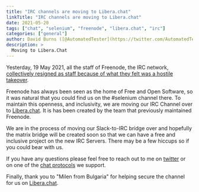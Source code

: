 ```yaml
---
title: "IRC channels are moving to Libera.chat"
linkTitle: "IRC channels are moving to Libera.chat"
date: 2021-05-20
tags: ["chat", "selenium", "freenode", "libera.chat", "irc"]
categories: ["general"]
author: David Burns ([@AutomatedTester](https://twitter.com/AutomatedTester))
description: >
  Moving to Libera.Chat
---
```



Yesterday, 19 May 2021, all the staff of Freenode, the IRC network, [collectively
resigned as staff because of what they felt was a hostile takeover](https://fuchsnet.ch/freenode-resign-letter.txt).

Freenode has always been seen as the home of Free and Open Software, so
 it was natural that you could find us on the #selenium channel there. To maintain this openness, and inclusivity,
we are moving our IRC Channel over to [Libera.chat](https://libera.chat). It is has been created
by the team that previously maintained Freenode.

We are in the process of moving our Slack-to-IRC bridge over and hopefully the matrix bridge will be created
soon so that we can have a free and inclusive project on the new IRC Servers. There may be a few
hiccups so if you could bear with us.

If you have any questions please feel free to reach out to me on [twitter](https://twitter.com/automatedtester)
or on one of the [chat protocols](https://selenium.dev/support) we support.

Finally, thank you to "Milen from Bulgaria" for helping secure the channel for us on [Libera.chat](https://libera.chat).
